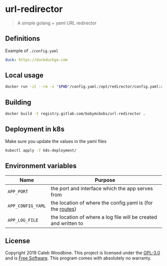 # url-redirector

> A simple golang + yaml URL redirector


## Definitions
Example of `./config.yaml`
```yaml
duck: https://duckduckgo.com
```

## Local usage
```bash
docker run -it --rm -v "$PWD"/config.yaml:/opt/redirector/config.yaml:z,ro -p 8080:8080 registry.gitlab.com/bobymcbobs/url-redirector
```

## Building
```bash
docker build -t registry.gitlab.com/bobymcbobs/url-redirector .
```

## Deployment in k8s
Make sure you update the values in the yaml files
```bash
kubectl apply -f k8s-deployment/
```

## Environment variables

| Name | Purpose |
| - | - |
| `APP_PORT` | the port and interface which the app serves from |
| `APP_CONFIG_YAML` | the location of where the config.yaml is (for the [routes](#definitions)) |
| `APP_LOG_FILE` | the location of where a log file will be created and written to |

## License
Copyright 2019 Caleb Woodbine.
This project is licensed under the [GPL-3.0](http://www.gnu.org/licenses/gpl-3.0.html) and is [Free Software](https://www.gnu.org/philosophy/free-sw.en.html).
This program comes with absolutely no warranty.
